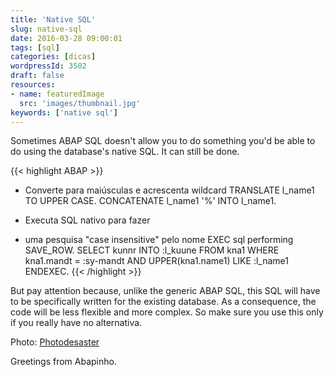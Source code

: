 ```yaml
---
title: 'Native SQL'
slug: native-sql
date: 2016-03-28 09:00:01
tags: [sql]
categories: [dicas]
wordpressId: 3502
draft: false
resources:
- name: featuredImage
  src: 'images/thumbnail.jpg'
keywords: ['native sql']
---
```

Sometimes ABAP SQL doesn't allow you to do something you'd be able to do using the database's native SQL. It can still be done.

<!--more-->

{{< highlight ABAP >}}
* Converte para maiúsculas e acrescenta wildcard
  TRANSLATE l_name1 TO UPPER CASE.
  CONCATENATE l_name1 '%' INTO l_name1.

* Executa SQL nativo para fazer
* uma pesquisa "case insensitive" pelo nome
  EXEC sql performing SAVE_ROW.
    SELECT kunnr
           INTO :l_kuune
           FROM kna1
           WHERE kna1.mandt        =    :sy-mandt
           AND   UPPER(kna1.name1) LIKE :l_name1
  ENDEXEC.
{{< /highlight >}}

But pay attention because, unlike the generic ABAP SQL, this SQL will have to be specifically written for the existing database. As a consequence, the code will be less flexible and more complex. So make sure you use this only if you really have no alternativa.

Photo: [Photodesaster][1]

Greetings from Abapinho.

   [1]: https://www.flickr.com/photos/photodesaster/14417565779/
